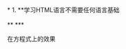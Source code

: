 <html>
<head>
<title>> `_**学习d3**_`</title>
</head>
<body>
<br>
*  1. **学习HTML语言不需要任何语言基础<br><br>**
***

在方程式上的效果<br>
</body>
</html>
